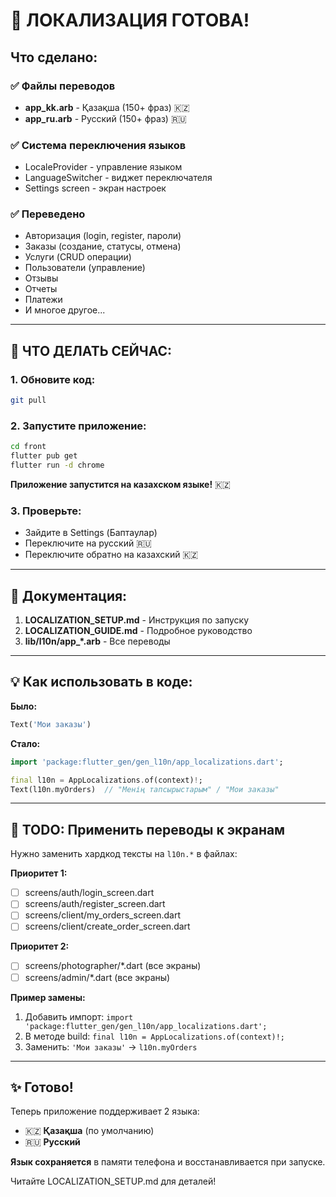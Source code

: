# 🎉 ЛОКАЛИЗАЦИЯ ГОТОВА!

## Что сделано:

### ✅ Файлы переводов
- **app_kk.arb** - Қазақша (150+ фраз) 🇰🇿
- **app_ru.arb** - Русский (150+ фраз) 🇷🇺

### ✅ Система переключения языков
- LocaleProvider - управление языком
- LanguageSwitcher - виджет переключателя
- Settings screen - экран настроек

### ✅ Переведено
- Авторизация (login, register, пароли)
- Заказы (создание, статусы, отмена)
- Услуги (CRUD операции)
- Пользователи (управление)
- Отзывы
- Отчеты
- Платежи
- И многое другое...

---

## 🚀 ЧТО ДЕЛАТЬ СЕЙЧАС:

### 1. Обновите код:
```bash
git pull
```

### 2. Запустите приложение:
```bash
cd front
flutter pub get
flutter run -d chrome
```

**Приложение запустится на казахском языке!** 🇰🇿

### 3. Проверьте:
- Зайдите в Settings (Баптаулар)
- Переключите на русский 🇷🇺
- Переключите обратно на казахский 🇰🇿

---

## 📖 Документация:

1. **LOCALIZATION_SETUP.md** - Инструкция по запуску
2. **LOCALIZATION_GUIDE.md** - Подробное руководство
3. **lib/l10n/app_*.arb** - Все переводы

---

## 💡 Как использовать в коде:

**Было:**
```dart
Text('Мои заказы')
```

**Стало:**
```dart
import 'package:flutter_gen/gen_l10n/app_localizations.dart';

final l10n = AppLocalizations.of(context)!;
Text(l10n.myOrders)  // "Менің тапсырыстарым" / "Мои заказы"
```

---

## 📝 TODO: Применить переводы к экранам

Нужно заменить хардкод тексты на `l10n.*` в файлах:

**Приоритет 1:**
- [ ] screens/auth/login_screen.dart
- [ ] screens/auth/register_screen.dart
- [ ] screens/client/my_orders_screen.dart
- [ ] screens/client/create_order_screen.dart

**Приоритет 2:**
- [ ] screens/photographer/*.dart (все экраны)
- [ ] screens/admin/*.dart (все экраны)

**Пример замены:**
1. Добавить импорт: `import 'package:flutter_gen/gen_l10n/app_localizations.dart';`
2. В методе build: `final l10n = AppLocalizations.of(context)!;`
3. Заменить: `'Мои заказы'` → `l10n.myOrders`

---

## ✨ Готово!

Теперь приложение поддерживает 2 языка:
- 🇰🇿 **Қазақша** (по умолчанию)
- 🇷🇺 **Русский**

**Язык сохраняется** в памяти телефона и восстанавливается при запуске.

Читайте LOCALIZATION_SETUP.md для деталей!
